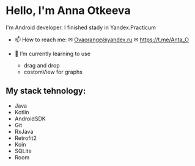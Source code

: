 # Hello, I'm Anna Otkeeva

I'm Android developer. I finished stady in Yandex.Practicum

- 📫 How to reach me: 
   ✉ Ovaorange@yandex.ru
   ✉ https://t.me/Anta_O

- 🌱 I’m currently learning to use
	- drag and drop
 	- costomView for graphs
  
## My stack tehnology:
 - Java
 - Kotlin
 - AndroidSDK
 - Git
 - RxJava
 - Retrofit2
 - Koin
 - SQLite
 - Room
